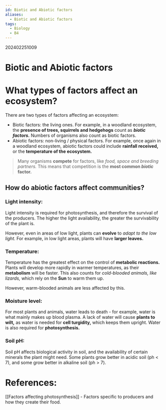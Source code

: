```yaml
---
id: Biotic and Abiotic factors
aliases:
  - Biotic and Abiotic factors
tags:
  - Biology
  - B4
---
```

202402251009

# Biotic and Abiotic factors

# What types of factors affect an ecosystem?

There are two types of factors affecting an ecosystem:

- Biotic factors: the living ones. For example, in a woodland ecosystem, the **presence of trees, squirrels and hedgehogs** count as ***biotic factors.*** Numbers of organisms also count as biotic factors.
- Abiotic factors: non-living / physical factors. For example, once again in a woodland ecosystem, abiotic factors could include **rainfall received,** or the **temperature of the ecosystem.** 

> Many organisms **compete** for factors, like *food, space and breeding partners.* This means that competition is the **most common *biotic* factor.** 

## How do **abiotic factors** affect communities?

### Light intensity:

Light intensity is required for photosynthesis, and therefore the survival of the producers. The higher the light availability, the greater the survivability of the plant is.

However, even in areas of low light, plants can **evolve** to *adapt to the low light.* For example, in low light areas, plants will have **larger leaves.** 

### Temperature:

Temperature has the greatest effect on the control of **metabolic reactions.** Plants will develop more rapidly in warmer temperatures, as their **metabolism** will be faster. This also counts for *cold-blooded animals, like lizards,* which rely on the **Sun** to warm them up.

However, warm-blooded animals are less affected by this.

### Moisture level:

For most plants and animals, water leads to death - for example, water is what mainly makes up blood plasma. A lack of water will cause **plants to wilt,** as water is needed for **cell turgidity,** which keeps them upright. Water is also required for **photosynthesis.** 

### Soil pH:

Soil pH affects biological activity in soil, and the availability of certain minerals the plant might need. Some plants grow better in acidic soil (ph < 7), and some grow better in alkaline soil (ph > 7).

# **References:** 

[[Factors affecting photosynthesis]] - Factors specific to producers and how they create their food.
